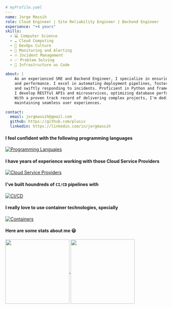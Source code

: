 ```yaml
# myProfile.yaml
---
name: Jorge Massih
role: Cloud Engineer | Site Reliability Engineer | Backend Engineer
experience: "+4 years"
skills:
  - 💻 Computer Science
  - ☁️ Cloud Computing
  - 🔂 DevOps Culture
  - 🚨 Monitoring and Alerting
  - 🔥 Incident Management
  - ✅ Problem Solving
  - 📄 Infrastructure as Code

about: |
    As an experienced SRE and Backend Engineer, I specialize in ensuring system reliability, scalability, 
    and performance. I excel in automating deployment pipelines, fosteringcollaboration between teams, 
    and swiftly responding to incidents. Proficient in Python and frameworks like Flask and FastAPI, 
    I develop RESTful APIs and microservices, optimizing database performance and data security. 
    With a proven track record of delivering complex projects, I'm dedicated to innovation and
    maintaining seamless user experiences.

contact:
  email: jorgmassih@gmail.com
  github: https://github.com/plusiv
  linkedin: https://linkedin.com/in/jorgmassih
```

#### I feel confident with the following programming languages
[![Programming Languajes](https://skillicons.dev/icons?i=py,bash,go,js,cpp)](https://skillicons.dev)

#### I have years of experience working with those Cloud Service Providers
[![Cloud Service Providers](https://skillicons.dev/icons?i=aws,gcp,azure,cloudflare,firebase)](https://skillicons.dev)

#### I've built houndreds of `CI/CD` pipelines with
[![CI/CD](https://skillicons.dev/icons?i=gitlab,githubactions)](https://skillicons.dev)

#### I really love to use container technologies, specially
[![Containers](https://skillicons.dev/icons?i=docker,kubernetes)](https://skillicons.dev)

#### Here are some stats about me 😃
<a href="https://github.com/anuraghazra/github-readme-stats">
  <img height=200 align="center" src="https://github-readme-stats.vercel.app/api?username=plusiv&theme=transparent&show_icons=true" />
</a>
<a href="https://github.com/anuraghazra/convoychat">
  <img height=200 align="center" src="https://github-readme-stats.vercel.app/api/top-langs?username=plusiv&layout=compact&langs_count=10&card_width=320&theme=transparent&show_icons=true" />
</a>
<!---
plusiv/plusiv is a ✨ special ✨ repository because its `README.md` (this file) appears on your GitHub profile.
You can click the Preview link to take a look at your changes.
--->
